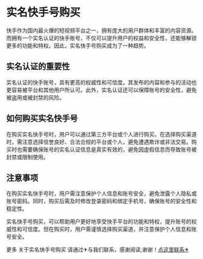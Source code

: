 # 实名快手号购买

快手作为国内最火爆的短视频平台之一，拥有庞大的用户群体和丰富的内容资源。而拥有一个实名认证的快手账号，不仅可以提升用户的权益和安全性，还能够解锁更多的功能和特权。因此，实名快手号购买成为了一种趋势。

## 实名认证的重要性

实名认证的快手账号，具有更高的权威性和可信度。其发布的内容和参与的活动也更容易被平台和其他用户所认可。此外，实名认证还可以保障账号的安全性，避免被盗用或被封禁的风险。

## 如何购买实名快手号

在购买实名快手号时，用户可以通过第三方平台或个人进行购买。在选择购买渠道时，需注意选择信誉良好、合法合规的平台或个人，避免遭遇欺诈或非法交易。购买时也需要确保账号的实名认证信息是真实有效的，避免因虚假信息而导致账号被封禁或限制使用。

## 注意事项

在购买实名快手号时，用户需注意保护个人信息和账号安全，避免泄露个人隐私或账号密码。同时，购买后需及时修改登录密码和绑定手机号，确保账号的安全性和稳定性。

实名快手号购买，可以帮助用户更好地享受快手平台的功能和特权，提升账号的权威性和可信度。但在购买时，用户需谨慎选择购买渠道，并注意保护个人信息和账号安全。

更多 关于实名快手号购买 请通过✈与我们联系，感谢阅读,谢谢！[点这里联系✈](https://ads.k02.cc)
